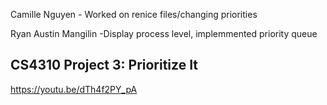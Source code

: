 Camille Nguyen - Worked on renice files/changing priorities

Ryan Austin Mangilin
-Display process level, implemmented priority queue

CS4310 Project 3: Prioritize It
-------------------------
https://youtu.be/dTh4f2PY_pA
